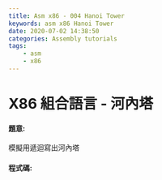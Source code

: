 ```yaml
---
title: Asm x86 - 004 Hanoi Tower
keywords: asm x86 Hanoi Tower
date: 2020-07-02 14:38:50
categories: Assembly tutorials
tags:
    - asm
    - x86
---
```

# X86 組合語言 - 河內塔
#### 題意:
模擬用遞迴寫出河內塔
<!-- more -->

#### 程式碼:
<script src="https://gist.github.com/Daviswww/bf03b99711cb5ae64008b121c45faab1.js"></script>